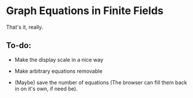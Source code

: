 # Graph Equations in Finite Fields

That's it, really.

## To-do:

* Make the display scale in a nice way

* Make arbitrary equations removable

* (Maybe) save the number of equations
  (The browser can fill them back in on it's own, if need be).

